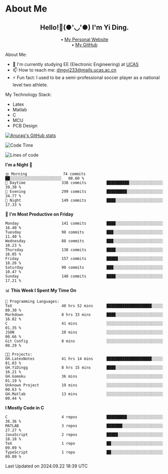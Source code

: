 # About Me

<h2 style="text-align:center;"> Hello!👋(●'◡'●) I'm Yi Ding.</h2>

<div style="text-align:center;">
  • <a href="https://yidingg.github.io/YiDingg">My Personal Website</a><br>
  • <a href="https://github.com/YiDingg">My GitHub</a>
</div>

About Me:
- 🔭 I'm currently studying EE (Electronic Engineering) at [UCAS](https://www.ucas.ac.cn/)
- 📫 How to reach me: dingyi233@mails.ucas.ac.cn
- ⚡ Fun fact: I used to be a semi-professional soccer player as a national level two athlete.

My Technology Stack:
- Latex
- Matlab
- C
- MCU
- PCB Design

[![Anurag's GitHub stats](https://github-readme-stats.vercel.app/api?username=YiDingg)](https://github.com/anuraghazra/github-readme-stats)

<!--START_SECTION:waka-->
![Code Time](http://img.shields.io/badge/Code%20Time-491%20hrs%2020%20mins-blue)

![Lines of code](https://img.shields.io/badge/From%20Hello%20World%20I%27ve%20Written-591.5%20thousand%20lines%20of%20code-blue)

**I'm a Night 🦉** 

```text
🌞 Morning                74 commits          ██░░░░░░░░░░░░░░░░░░░░░░░   08.60 % 
🌆 Daytime                338 commits         ██████████░░░░░░░░░░░░░░░   39.30 % 
🌃 Evening                299 commits         █████████░░░░░░░░░░░░░░░░   34.77 % 
🌙 Night                  149 commits         ████░░░░░░░░░░░░░░░░░░░░░   17.33 % 
```
📅 **I'm Most Productive on Friday** 

```text
Monday                   141 commits         ████░░░░░░░░░░░░░░░░░░░░░   16.40 % 
Tuesday                  98 commits          ███░░░░░░░░░░░░░░░░░░░░░░   11.40 % 
Wednesday                88 commits          ███░░░░░░░░░░░░░░░░░░░░░░   10.23 % 
Thursday                 138 commits         ████░░░░░░░░░░░░░░░░░░░░░   16.05 % 
Friday                   157 commits         █████░░░░░░░░░░░░░░░░░░░░   18.26 % 
Saturday                 90 commits          ███░░░░░░░░░░░░░░░░░░░░░░   10.47 % 
Sunday                   148 commits         ████░░░░░░░░░░░░░░░░░░░░░   17.21 % 
```


📊 **This Week I Spent My Time On** 

```text
💬 Programming Languages: 
TeX                      40 hrs 52 mins      ████████████████████░░░░░   80.30 % 
Markdown                 8 hrs 33 mins       ████░░░░░░░░░░░░░░░░░░░░░   16.82 % 
C                        41 mins             ░░░░░░░░░░░░░░░░░░░░░░░░░   01.35 % 
JSON                     20 mins             ░░░░░░░░░░░░░░░░░░░░░░░░░   00.66 % 
Git Config               8 mins              ░░░░░░░░░░░░░░░░░░░░░░░░░   00.29 % 

🐱‍💻 Projects: 
GH.LatexNotes            41 hrs 14 mins      ████████████████████░░░░░   81.03 % 
GH.YiDingg               8 hrs 15 mins       ████░░░░░░░░░░░░░░░░░░░░░   16.21 % 
GH.Gomoku                36 mins             ░░░░░░░░░░░░░░░░░░░░░░░░░   01.19 % 
Unknown Project          19 mins             ░░░░░░░░░░░░░░░░░░░░░░░░░   00.63 % 
GH.Matlab                13 mins             ░░░░░░░░░░░░░░░░░░░░░░░░░   00.44 % 
```

**I Mostly Code in C** 

```text
C                        4 repos             █████████░░░░░░░░░░░░░░░░   36.36 % 
MATLAB                   3 repos             ███████░░░░░░░░░░░░░░░░░░   27.27 % 
JavaScript               2 repos             █████░░░░░░░░░░░░░░░░░░░░   18.18 % 
TeX                      1 repo              ██░░░░░░░░░░░░░░░░░░░░░░░   09.09 % 
TypeScript               1 repo              ██░░░░░░░░░░░░░░░░░░░░░░░   09.09 % 
```




 Last Updated on 2024.09.22 18:39 UTC
<!--END_SECTION:waka-->
